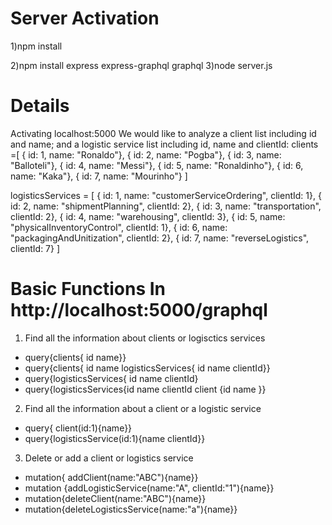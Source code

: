 # Server Activation
1)npm install

2)npm install express express-graphql graphql
3)node server.js
# Details
Activating localhost:5000
We would like to analyze a client list including id and name; and a logistic service list including id, name and clientId: 
clients =[
    { id: 1, name: "Ronaldo"},
    { id: 2, name: "Pogba"},
    { id: 3, name: "Balloteli"},
    { id: 4, name: "Messi"},
    { id: 5, name: "Ronaldinho"},
    { id: 6, name: "Kaka"},
    { id: 7, name: "Mourinho"}
]

logisticsServices = [
    { id: 1, name: "customerServiceOrdering", clientId: 1},
    { id: 2, name: "shipmentPlanning", clientId: 2},
    { id: 3, name: "transportation", clientId: 2},
    { id: 4, name: "warehousing", clientId: 3},
    { id: 5, name: "physicalInventoryControl", clientId: 1},
    { id: 6, name: "packagingAndUnitization", clientId: 2},
    { id: 7, name: "reverseLogistics", clientId: 7}
]
# Basic Functions In http://localhost:5000/graphql
1) Find all the information about clients or logisctics services
+ query{clients{ id name}}
+ query{clients{ id name logisticsServices{ id name clientId}}
+ query{logisticsServices{ id name clientId}
+ query{logisticsServices{id name clientId client {id name }}

2) Find all the information about a client or a logistic service
+ query{ client(id:1){name}}
+ query{logisticsService(id:1){name clientId}}

3) Delete or add a client or logistics service
+ mutation{ addClient(name:"ABC"){name}}
+ mutation {addLogisticService(name:"A", clientId:"1"){name}}
+ mutation{deleteClient(name:"ABC"){name}}
+ mutation{deleteLogisticsService(name:"a"){name}}
